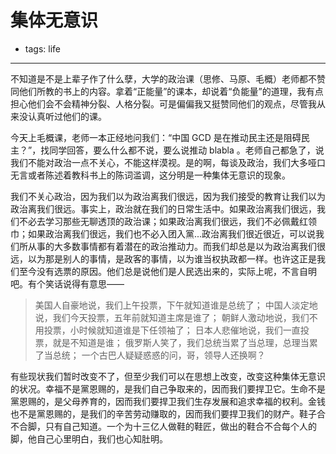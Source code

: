 # 集体无意识
- tags: life
---

不知道是不是上辈子作了什么孽，大学的政治课（思修、马原、毛概）老师都不赞同他们所教的书上的内容。拿着“正能量”的课本，却说着“负能量”的道理，我有点担心他们会不会精神分裂、人格分裂。可是偏偏我又挺赞同他们的观点，尽管我从来没认真听过他们的课。

今天上毛概课，老师一本正经地问我们：“中国 GCD 是在推动民主还是阻碍民主？”，找同学回答，要么什么都不说，要么说推动 blabla 。老师自己都急了，说我们不能对政治一点不关心，不能这样漠视。是的啊，每谈及政治，我们大多哑口无言或者陈述着教科书上的陈词滥调，这分明是一种集体无意识的现象。

我们不关心政治，因为我们以为政治离我们很远，因为我们接受的教育让我们以为政治离我们很远。事实上，政治就在我们的日常生活中。如果政治离我们很远，我们不必去学习那些无聊透顶的政治课；如果政治离我们很远，我们不必佩戴红领巾；如果政治离我们很远，我们也不必入团入黨...政治离我们很近很近，可以说我们所从事的大多数事情都有着潜在的政治推动力。而我们却总是以为政治离我们很远，以为那是别人的事情，是政客的事情，以为谁当权执政都一样。也许这正是我们至今没有选票的原因。他们总是说他们是人民选出来的，实际上呢，不言自明吧。有个笑话说得有意思——

>美国人自豪地说，我们上午投票，下午就知道谁是总统了；
>中国人淡定地说，我们今天投票，五年前就知道主席是谁了；
>朝鲜人激动地说，我们不用投票，小时候就知道谁是下任领袖了；
>日本人悲催地说，我们一直投票，就是不知道是谁；
>俄罗斯人笑了，我们总统当累了当总理，总理当累了当总统；
>一个古巴人疑疑惑惑的问，哥，领导人还换啊？

有些现状我们暂时改变不了，但至少我们可以在思想上改变，改变这种集体无意识的状况。幸福不是黨恩赐的，是我们自己争取来的，因而我们要捍卫它。生命不是黨恩赐的，是父母养育的，因而我们要捍卫我们生存发展和追求幸福的权利。金钱也不是黨恩赐的，是我们的辛苦劳动赚取的，因而我们要捍卫我们的财产。鞋子合不合脚，只有自己知道。一个为十三亿人做鞋的鞋匠，做出的鞋合不合每个人的脚，他自己心里明白，我们也心知肚明。